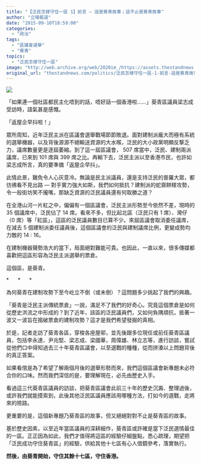 ```yaml
---
title: "【泛民怎樣守住一區 1】前言 — 這是葵青故事；這不止是葵青故事"
author: "立場報道"
date: "2015-09-10T18:59:00"
categories:
  - "政治"
tags:
  - "區議會選舉"
  - "葵青"
topics:
  - "泛民怎樣守住一區"
image: "http://web.archive.org/web/2020im_/https://assets.thestandnews.com/media/photos/20150909-14_ASyZd.png"
original_url: "thestandnews.com/politics/泛民怎樣守住一區-1-前言-這是葵青故事-這不止是葵青故事"
---
```

![](http://web.archive.org/web/2020im_/https://assets.thestandnews.com/media/photos/20150909-14_ASyZd.png)

「如果連一個社區都民主化唔到的話，唔好話一個香港啦……」葵青區議員梁志成受訪時，語氣甚是感慨。

「返屋企早抖啦！」

眾所周知，近年泛民主派在區議會選舉戰場節節敗退。面對建制派龐大而極有系統的選舉機器，以及背後源源不絕輸送資源的大水喉，泛民的大小政黨明顯反撃乏力，議席數量更是逐屆萎縮。到了這一屆區議會， 507 席當中，泛民、建制兩派議席，已來到 101 席與 399 席之比。再輸下去，泛民主派以至香港市民，也許如梁志成所言，真的要準備「返屋企早抖」。

此情此景，難免令人心灰意冷。無論是民主派議員，還是支持泛民的普羅大眾，都彷彿看不見出路 — 對手實力強大如斯，我們如何抵抗？建制派的蛇齋餅糭攻勢，令一般街坊笑不攏嘴，那缺乏資源的泛民議員還有何取勝之道？

在全港山河一片紅之中，偏偏有一個區議會，泛民主派形勢至今依然不差，現時的 35 個議席中，泛民佔了 14 席。看來不多，但比起北區（泛民只有 1 席）、灣仔（0 席）等「紅區」，這區的泛民議員數目已算不少。來屆區議會取消委任議席，在減去 5 個建制派委任議員後，這個區議會的泛民與建制議席比例，更變成勢均力敵的 14 : 16。

在建制機器聲勢浩大的當下，局面絕對難能可貴。也因此，一直以來，很多傳媒都喜歡把這區形容為泛民主派選舉的票倉。

這個區，是葵青。

\*      \*      \*

為何葵青在建制攻勢下至今屹立不倒（或未倒）？這問題多少挑起了我們的興趣。

「葵青是泛民主派傳統票倉」一說，滿足不了我們的好奇心。究竟這個票倉是如何從歷史洪流之中形成的？到了近年，該區的泛民議員們，又如何負隅頑抗，抵著一波又一波旨在搗破票倉的建制攻勢？這才是我們希望發掘的真相。

於是，記者走訪了葵青各區，穿梭各座屋邨，並先後跟多位現任或前任葵青區議員，包括李永達、尹兆堅、梁志成、梁國華，周偉雄、林立志等，進行訪談，嘗試從他們口中得知過去三十年葵青區議會，以至選戰的種種，從而拼湊以上問題背後的真正答案。

如果看倌是為了希望了解兩個月後的選舉形勢而來，我們這個區議會新專題未必符合你的口味。然而我們深信的是，要理解現在，必先由歷史入手。

看過這三代葵青區議員的訪談，把葵青區議會此前三十年的歷史沉澱、整理過後，或許我們就能摸索到，此後其他泛民區議員應該用哪種方法，打如今的選戰，走將來的險路。

更重要的是，這個新專題乃葵青區的故事，但又絕絕對對不止是葵青區的故事。

基於歷史因素，以至近年當區議員的深耕細作，葵青區或許確是當下泛民選情最佳的一區。正正因為如此，我們才值得將這區的經驗仔細盤點，悉心疏理，期望把「泛民成功守住葵青區」的經驗，供給其他十七區有心人借鏡參考，落實執行。

**然後，由葵青開始，守住其餘十七區，守住香港。**